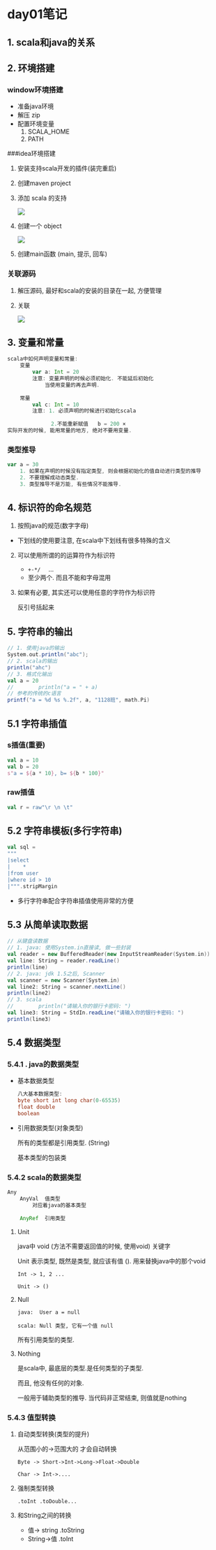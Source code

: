 # day01笔记

## 1. scala和java的关系

## 2. 环境搭建

### window环境搭建

- 准备java环境
- 解压 zip
- 配置环境变量
  1. SCALA_HOME
  2. PATH

###idea环境搭建

1. 安装支持scala开发的插件(装完重启)
2. 创建maven project

3. 添加 scala 的支持

   ![](http://lizhenchao.oss-cn-shenzhen.aliyuncs.com/1587350706.png)

4. 创建一个 object 

   ![](http://lizhenchao.oss-cn-shenzhen.aliyuncs.com/1587350744.png)

   

5. 创建main函数   (main, 提示, 回车)

### 关联源码

1. 解压源码, 最好和scala的安装的目录在一起, 方便管理

2. 关联

   ![](http://lizhenchao.oss-cn-shenzhen.aliyuncs.com/1587352959.png)



## 3. 变量和常量

```scala
scala中如何声明变量和常量:
    变量
        var a: Int = 20
        注意: 变量声明的时候必须初始化. 不能延后初始化
            当使用变量的再去声明.
            
    常量
        val c: Int = 10
        注意: 1. 必须声明的时候进行初始化scala
       
              2.不能重新赋值   b = 200 ×
实际开发的时候, 能用常量的地方, 绝对不要用变量.
```

### 类型推导

```scala
var a = 30
    1. 如果在声明的时候没有指定类型, 则会根据初始化的值自动进行类型的推导
    2. 不要理解成动态类型. 
    3. 类型推导不是万能, 有些情况不能推导.
```

## 4. 标识符的命名规范

1. 按照java的规范(数字字母)
  
- 下划线的使用要注意, 在scala中下划线有很多特殊的含义
  
2. 可以使用所谓的的运算符作为标识符
   - `+-*/  `   ...
   - 至少两个. 而且不能和字母混用

3. 如果有必要, 其实还可以使用任意的字符作为标识符

   反引号括起来

## 5. 字符串的输出

```scala
// 1. 使用java的输出
System.out.println("abc");
// 2. scala的输出
println("ahc")
// 3. 格式化输出
val a = 20
//        println("a = " + a)
// 参考的传统的c语言
printf("a = %d %s %.2f", a, "1128班", math.Pi)
```

## 5.1 字符串插值

### s插值(重要)

```scala
val a = 10
val b = 20
s"a = ${a * 10}, b= ${b * 100}"
```

### raw插值

```scala
val r = raw"\r \n \t"
```

## 5.2 字符串模板(多行字符串)

```scala
val sql =
"""
|select
|    *
|from user
|where id > 10
|""".stripMargin
```

- 多行字符串配合字符串插值使用非常的方便

## 5.3 从简单读取数据

```scala
// 从键盘读数据
// 1. java: 使用System.in直接读, 做一些封装
val reader = new BufferedReader(new InputStreamReader(System.in))
val line: String = reader.readLine()
println(line)
// 2. java: jdk 1.5之后, Scanner
val scanner = new Scanner(System.in)
val line2: String = scanner.nextLine()
println(line2)
// 3. scala
//        println("请输入你的银行卡密码: ")
val line3: String = StdIn.readLine("请输入你的银行卡密码: ")
println(line3)
```

## 5.4 数据类型

### 5.4.1 . java的数据类型

- 基本数据类型

  ```scala
  八大基本数据类型:
  byte short int long char(0-65535)
  float double
  boolean
  ```

- 引用数据类型(对象类型)

  所有的类型都是引用类型.   (String)

  基本类型的包装类

### 5.4.2 scala的数据类型

```scala
Any
	AnyVal	值类型
		对应着java的基本类型
		
	AnyRef	引用类型

```

1. Unit

   java中  void (方法不需要返回值的时候, 使用void) 关键字

   Unit 表示类型, 既然是类型, 就应该有值 (). 用来替换java中的那个void

   `Int -> 1, 2 ...`

   `Unit -> ()`

2. Null

   `java:  User a = null`

   `scala: Null 类型, 它有一个值 null`

   所有引用类型的类型.

3. Nothing

   是scala中, 最底层的类型.是任何类型的子类型. 

   而且, 他没有任何的对象. 

   一般用于辅助类型的推导. 当代码非正常结束, 则值就是nothing

### 5.4.3 值型转换

1. 自动类型转换(类型的提升)

    从范围小的->范围大的  才会自动转换

   `Byte -> Short->Int->Long->Float->Double`

   `Char -> Int->....`

2. 强制类型转换

   ```
   .toInt .toDouble...
   ```

3. 和String之间的转换
   - 值-> string     .toString
   - String->值     .toInt







